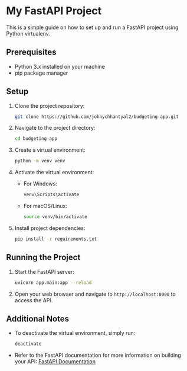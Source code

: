 # My FastAPI Project

This is a simple guide on how to set up and run a FastAPI project using Python virtualenv.

## Prerequisites

- Python 3.x installed on your machine
- pip package manager

## Setup

1. Clone the project repository:

   ```bash
   git clone https://github.com/johnychhantyal2/budgeting-app.git
   ```

2. Navigate to the project directory:

   ```bash
   cd budgeting-app
   ```

3. Create a virtual environment:

   ```bash
   python -m venv venv
   ```

4. Activate the virtual environment:

   - For Windows:

     ```bash
     venv\Scripts\activate
     ```

   - For macOS/Linux:

     ```bash
     source venv/bin/activate
     ```

5. Install project dependencies:

   ```bash
   pip install -r requirements.txt
   ```

## Running the Project

1. Start the FastAPI server:

   ```bash
   uvicorn app.main:app --reload
   ```

2. Open your web browser and navigate to `http://localhost:8000` to access the API.

## Additional Notes

- To deactivate the virtual environment, simply run:

  ```bash
  deactivate
  ```

- Refer to the FastAPI documentation for more information on building your API: [FastAPI Documentation](https://fastapi.tiangolo.com/)
